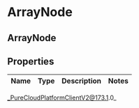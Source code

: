 # ArrayNode

## ArrayNode

## Properties

|Name | Type | Description | Notes|
|------------ | ------------- | ------------- | -------------|



_PureCloudPlatformClientV2@173.1.0_
